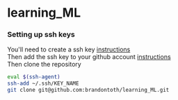 # learning_ML   
   
### Setting up ssh keys  
You'll need to create a ssh key [instructions](https://help.github.com/articles/generating-a-new-ssh-key-and-adding-it-to-the-ssh-agent/)    
Then add the ssh key to your github account [instructions](https://help.github.com/articles/adding-a-new-ssh-key-to-your-github-account/)    
Then clone the repository
```bash
eval $(ssh-agent)
ssh-add ~/.ssh/KEY_NAME
git clone git@github.com:brandontoth/learning_ML.git
```   
   
     
     